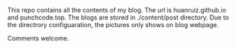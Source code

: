 This repo contains all the contents of my blog. The url is huanruiz.github.io and punchcode.top. The blogs are stored in ./content/post directory. Due to the directrory configuaration, the pictures only shows on blog webpage.

Comments welcome.